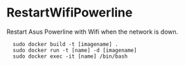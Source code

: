 # RestartWifiPowerline
Restart Asus Powerline with Wifi when the network is down.


```
  sudo docker build -t [imagename] .
  sudo docker run -t [name] -d [imagename]
  sudo docker exec -it [name] /bin/bash
```
